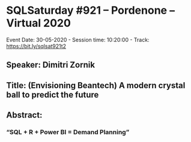 # SQLSaturday #921 – Pordenone – Virtual 2020
Event Date: 30-05-2020 - Session time: 10:20:00 - Track: https://bit.ly/sqlsat921t2
## Speaker: Dimitri Zornik
## Title: (Envisioning Beantech) A modern crystal ball to predict the future
## Abstract:
### “SQL + R + Power BI = Demand Planning”

